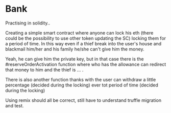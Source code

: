 # Bank

Practising in solidity..

Creating a simple smart contract where anyone can lock his eth (there could be the possibility to use other token updating the SC) locking them for a period of time.
In this way even if a thief break into the user's house and blackmail him/her and his family he/she can't give him the money.

Yeah, he can give him the private key, but in that case there is the #reserveOrderActivation function where who has the allowance can redirect that money to him and the thief is ... .

There is also another function thanks with the user can withdraw a little percentage (decided during the locking) ever tot period of time (decided during the locking)

Using remix should all be correct, still have to understand truffle migration and test.
